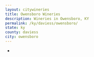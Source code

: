 ```yaml
---
layout: citywineries
title: Owensboro Wineries
description: Wineries in Owensboro, KY
permalink: /ky/daviess/owensboro/
state: ky
county: daviess
city: owensboro
---
```

-
